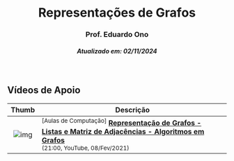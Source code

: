 <h1 align="center">Representações de Grafos</h1>
<h3 align="center">Prof. Eduardo Ono</h3>
<h5 align="center">Atualizado em: 02/11/2024</h5>

&nbsp;

## Vídeos de Apoio

| Thumb | Descrição |
| :-: | --- |
| ![img](https://img.youtube.com/vi/WItzhg5thjY/default.jpg) | <sup>[Aulas de Computação]</sup> [__Representação de Grafos - Listas e Matriz de Adjacências - Algoritmos em Grafos__](https://www.youtube.com/watch?v=WItzhg5thjY)<br><sub>(21:00, YouTube, 08/Fev/2021)</sub> |

&nbsp;
